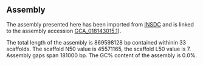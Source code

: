 **Assembly**
--------

The assembly presented here has been imported from [INSDC](http://www.insdc.org) and is linked to the assembly accession [GCA\_018143015.1](http://www.ebi.ac.uk/ena/data/view/GCA_018143015.1)].

The total length of the assembly is 869598128 bp contained withinin 33 scaffolds.
The scaffold N50 value is 45571165, the scaffold L50 value is 7.
Assembly gaps span 181000 bp. The GC% content of the assembly is 0.0%.
